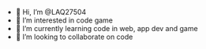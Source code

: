 - 👋 Hi, I’m @LAQ27504
- 👀 I’m interested in code game
- 🌱 I’m currently learning code in web, app dev and game
- 💞️ I’m looking to collaborate on code
